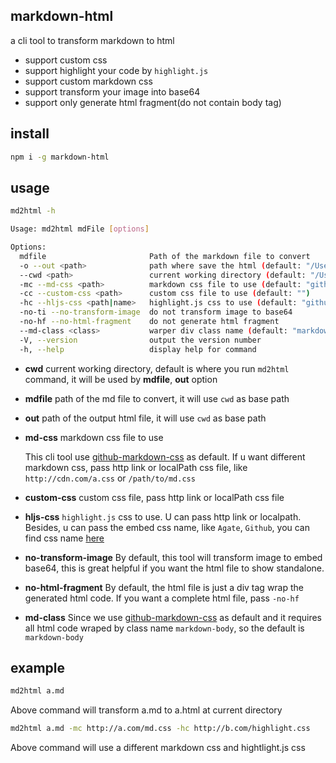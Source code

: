 ## markdown-html

a cli tool to transform markdown to html

* support custom css
* support highlight your code by `highlight.js`
* support custom markdown css
* support transform your image into base64
* support only generate html fragment(do not contain body tag)

## install

```bash
npm i -g markdown-html
```

## usage

```bash
md2html -h

Usage: md2html mdFile [options]

Options:
  mdfile                       Path of the markdown file to convert
  -o --out <path>              path where save the html (default: "/Users/An1")
  --cwd <path>                 current working directory (default: "/Users/An1")
  -mc --md-css <path>          markdown css file to use (default: "github")
  -cc --custom-css <path>      custom css file to use (default: "")
  -hc --hljs-css <path|name>   highlight.js css to use (default: "github-gist")
  -no-ti --no-transform-image  do not transform image to base64
  -no-hf --no-html-fragment    do not generate html fragment
  --md-class <class>           warper div class name (default: "markdown-body")
  -V, --version                output the version number
  -h, --help                   display help for command

```

* __cwd__ current working directory, default is where you run `md2html` command, it will be used by __mdfile__, __out__ option
* __mdfile__ path of the md file to convert, it will use `cwd` as base path
* __out__ path of the output html file, it will use `cwd` as base path
* __md-css__ markdown css file to use

  This cli tool use [github-markdown-css](https://github.com/sindresorhus/github-markdown-css) as default. If u want different markdown css, pass http link or localPath css file, like `http://cdn.com/a.css` or `/path/to/md.css`

* __custom-css__ custom css file, pass http link or localPath css file
* __hljs-css__ `highlight.js` css to use. U can pass http link or localpath. Besides, u can pass the embed css name, like `Agate`, `Github`, you can find css name [here](https://highlightjs.org/static/demo/)
* __no-transform-image__ By default, this tool will transform image to embed base64, this is great helpful if you want the html file to show standalone.
* __no-html-fragment__ By default, the html file is just a div tag wrap the generated html code. If you want a complete html file, pass `-no-hf`
* __md-class__ Since we use [github-markdown-css](https://github.com/sindresorhus/github-markdown-css) as default and it requires all html code wraped by class name `markdown-body`, so the default is `markdown-body`

## example

```bash
md2html a.md
```
Above command will transform a.md to a.html at current directory

```bash
md2html a.md -mc http://a.com/md.css -hc http://b.com/highlight.css
```
Above command will use a different markdown css and hightlight.js css
